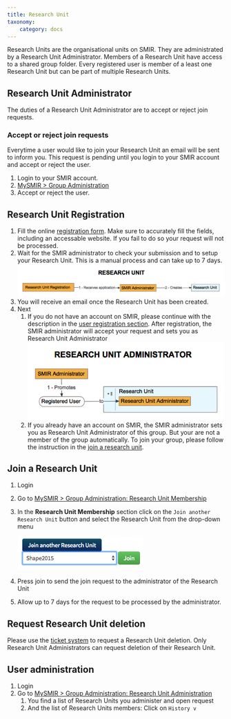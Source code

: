 ```yaml
---
title: Research Unit
taxonomy:
    category: docs
---
```


Research Units are the organisational units on SMIR. They are administrated by a Research Unit Administrator. Members of a Research Unit have access to a shared group folder. Every registered user is member of a least one Research Unit but can be part of multiple Research Units.

## Research Unit Administrator

The duties of a Research Unit Administrator are to accept or reject join requests.

### Accept or reject join requests

Everytime a user would like to join your Research Unit an email will be sent to inform you. This request is pending until you login to your SMIR account and accept or reject the user.

1. Login to your SMIR account.
2. [MySMIR > Group Administration](https://www.smir.ch/MyDB/GroupAdministration)
3. Accept or reject the user.

## Research Unit Registration

1. Fill the online [registration form](https://podio.com/webforms/7358442/593063). Make sure to accurately fill the fields, including an accessable website. If you fail to do so your request will not be processed.
2. Wait for the SMIR administrator to check your submission and to setup your Research Unit. This is a manual process and can take up to 7 days.
   ![smir-registration-ru](https://github.com/SICASFoundation/smir-documenation/raw/master/assets/smir-registration-ru.png)
3. You will receive an email once the Research Unit has been created.
4. Next
   1. If you do not have an account on SMIR, please continue with the description in the [user registration section](#account-registration). After registration, the SMIR administrator will accept your request and sets you as Research Unit Administrator
      ![smir-registration-rua](https://github.com/SICASFoundation/smir-documenation/raw/master/assets/smir-registration-rua.png)
   2. If you already have an account on SMIR, the SMIR administrator sets you as Research Unit Administrator of this group. But your are not a member of the group automatically. To join your group, please follow the instruction in the [join a research unit](#join-a-research-unit). 

## Join a Research Unit

1. Login
2. Go to [MySMIR > Group Administration: Research Unit Membership](https://www.smir.ch/MyDB/GroupAdministration#researchUnitMembership)
3. In the **Research Unit Membership** section click on the `Join another Research Unit` button and select the Research Unit from the drop-down menu

   ![smir-join-research-unit](https://github.com/SICASFoundation/smir-documenation/raw/master/assets/smir-join-research-unit.png)

4. Press join to send the join request to the administrator of the Research Unit
5. Allow up to 7 days for the request to be processed by the administrator.

## Request Research Unit deletion

Please use the [ticket system](https://tickets.smir.ch) to request a Research Unit deletion. Only Research Unit Administrators can request deletion of their Research Unit.

## User administration

1. Login
2. Go to [MySMIR > Group Administration: Research Unit Administration](https://www.smir.ch/MyDB/GroupAdministration#researchUnitAdministration) 
   1. You find a list of Research Units you administer and open request
   2. And the list of Research Units members: Click on `History v` 
